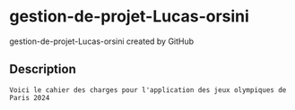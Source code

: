 # gestion-de-projet-Lucas-orsini
gestion-de-projet-Lucas-orsini created by GitHub 

## Description

 ``` 
 Voici le cahier des charges pour l'application des jeux olympiques de Paris 2024 

 ```
